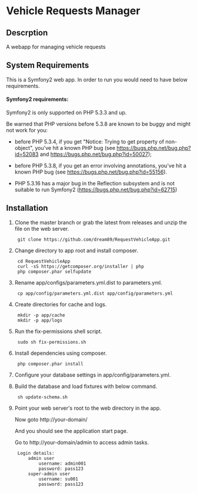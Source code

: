 Vehicle Requests Manager
===================


## Descrption
A webapp for managing vehicle requests


## System Requirements
This is a Symfony2 web app. In order to run you would need to have below requirements.

#### Symfony2 requirements:

Symfony2 is only supported on PHP 5.3.3 and up.

Be warned that PHP versions before 5.3.8 are known to be buggy and might not
work for you:

 * before PHP 5.3.4, if you get "Notice: Trying to get property of
   non-object", you've hit a known PHP bug (see
   https://bugs.php.net/bug.php?id=52083 and
   https://bugs.php.net/bug.php?id=50027);

 * before PHP 5.3.8, if you get an error involving annotations, you've hit a
   known PHP bug (see https://bugs.php.net/bug.php?id=55156).

 * PHP 5.3.16 has a major bug in the Reflection subsystem and is not suitable to
   run Symfony2 (https://bugs.php.net/bug.php?id=62715)


## Installation

1. Clone the master branch or grab the latest from releases and unzip the file on the web server. 

    	git clone https://github.com/dream89/RequestVehicleApp.git

2. Change directory to app root and install composer. 

    	cd RequestVehicleApp
    	curl -sS https://getcomposer.org/installer | php
    	php composer.phar selfupdate


3. Rename app/configs/parameters.yml.dist to parameters.yml.
 
		cp app/config/parameters.yml.dist app/config/parameters.yml

4. Create directories for cache and logs.

		mkdir -p app/cache
		mkdir -p app/logs

5. Run the fix-permissions shell script.

		sudo sh fix-permissions.sh
		
5. Install dependencies using composer.
 
		php composer.phar install

6. Configure your database settings in app/config/parameters.yml.

7. Build the database and load fixtures with below command.

		sh update-schema.sh

8. Point your web server's root to the web directory in the app.
   
   Now goto http://your-domain/

   And you should see the application start page.
   
   Go to http://your-domain/admin to access admin tasks.
   
		Login details:
		   	admin user 
		   		username: admin001
		   		password: pass123
		   	super-admin user
		   		username: su001
		   		password: pass123

